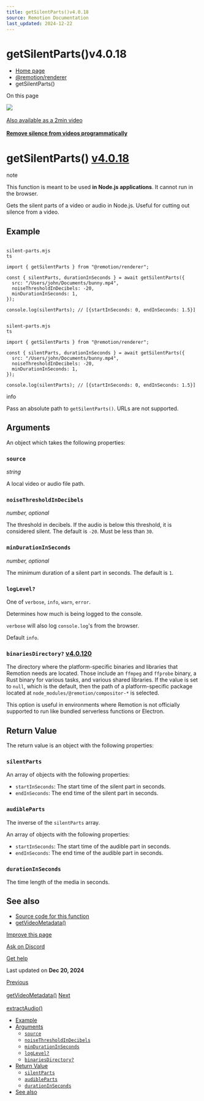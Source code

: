 ```yaml
---
title: getSilentParts()v4.0.18
source: Remotion Documentation
last_updated: 2024-12-22
---
```


# getSilentParts()v4.0.18

- [Home page](/)
- [@remotion/renderer](/docs/renderer)
- getSilentParts()

On this page

[![](https://i.ytimg.com/vi/OHrvTMgiXWc/hqdefault.jpg?sqp=-oaymwEcCNACELwBSFXyq4qpAw4IARUAAIhCGAFwAcABBg==&rs=AOn4CLC35vhR28KkxA7Bxr5XRqbIsMxe3g)\
\
Also available as a 2min video\
\
**Remove silence from videos programmatically**](https://www.youtube.com/watch?v=OHrvTMgiXWc)

# getSilentParts() [v4.0.18](https://github.com/remotion-dev/remotion/releases/v4.0.18)

note

This function is meant to be used **in Node.js applications**. It cannot run in the browser.

Gets the silent parts of a video or audio in Node.js. Useful for cutting out silence from a video.

## Example [​](\#example "Direct link to Example")

```

silent-parts.mjs
ts

import { getSilentParts } from "@remotion/renderer";

const { silentParts, durationInSeconds } = await getSilentParts({
  src: "/Users/john/Documents/bunny.mp4",
  noiseThresholdInDecibels: -20,
  minDurationInSeconds: 1,
});

console.log(silentParts); // [{startInSeconds: 0, endInSeconds: 1.5}]
```

```

silent-parts.mjs
ts

import { getSilentParts } from "@remotion/renderer";

const { silentParts, durationInSeconds } = await getSilentParts({
  src: "/Users/john/Documents/bunny.mp4",
  noiseThresholdInDecibels: -20,
  minDurationInSeconds: 1,
});

console.log(silentParts); // [{startInSeconds: 0, endInSeconds: 1.5}]
```

info

Pass an absolute path to `getSilentParts()`. URLs are not supported.

## Arguments [​](\#arguments "Direct link to Arguments")

An object which takes the following properties:

### `source` [​](\#source "Direct link to source")

_string_

A local video or audio file path.

### `noiseThresholdInDecibels` [​](\#noisethresholdindecibels "Direct link to noisethresholdindecibels")

_number, optional_

The threshold in decibels. If the audio is below this threshold, it is considered silent. The default is `-20`. Must be less than `30`.

### `minDurationInSeconds` [​](\#mindurationinseconds "Direct link to mindurationinseconds")

_number, optional_

The minimum duration of a silent part in seconds. The default is `1`.

### `logLevel?` [​](\#loglevel "Direct link to loglevel")

One of `verbose`, `info`, `warn`, `error`.

Determines how much is being logged to the console.

`verbose` will also log `console.log`'s from the browser.

Default `info`.

### `binariesDirectory?` [v4.0.120](https://github.com/remotion-dev/remotion/releases/v4.0.120) [​](\#binariesdirectory "Direct link to binariesdirectory")

The directory where the platform-specific binaries and libraries that Remotion needs are located. Those include an `ffmpeg` and `ffprobe` binary, a Rust binary for various tasks, and various shared libraries. If the value is set to `null`, which is the default, then the path of a platform-specific package located at `node_modules/@remotion/compositor-*` is selected.

This option is useful in environments where Remotion is not officially supported to run like bundled serverless functions or Electron.

## Return Value [​](\#return-value "Direct link to Return Value")

The return value is an object with the following properties:

### `silentParts` [​](\#silentparts "Direct link to silentparts")

An array of objects with the following properties:

- `startInSeconds`: The start time of the silent part in seconds.
- `endInSeconds`: The end time of the silent part in seconds.

### `audibleParts` [​](\#audibleparts "Direct link to audibleparts")

The inverse of the `silentParts` array.

An array of objects with the following properties:

- `startInSeconds`: The start time of the audible part in seconds.
- `endInSeconds`: The end time of the audible part in seconds.

### `durationInSeconds` [​](\#durationinseconds "Direct link to durationinseconds")

The time length of the media in seconds.

## See also [​](\#see-also "Direct link to See also")

- [Source code for this function](https://github.com/remotion-dev/remotion/blob/main/packages/renderer/src/get-silent-parts.ts)
- [getVideoMetadata()](/docs/renderer/get-video-metadata)

[Improve this page](https://github.com/remotion-dev/remotion/edit/main/packages/docs/docs/renderer/get-silent-parts.mdx)

[Ask on Discord](https://remotion.dev/discord)

[Get help](/docs/get-help)

Last updated on **Dec 20, 2024**

[Previous\
\
getVideoMetadata()](/docs/renderer/get-video-metadata) [Next\
\
extractAudio()](/docs/renderer/extract-audio)

- [Example](#example)
- [Arguments](#arguments)
  - [`source`](#source)
  - [`noiseThresholdInDecibels`](#noisethresholdindecibels)
  - [`minDurationInSeconds`](#mindurationinseconds)
  - [`logLevel?`](#loglevel)
  - [`binariesDirectory?`](#binariesdirectory)
- [Return Value](#return-value)
  - [`silentParts`](#silentparts)
  - [`audibleParts`](#audibleparts)
  - [`durationInSeconds`](#durationinseconds)
- [See also](#see-also)
